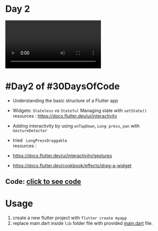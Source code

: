 
# Day 2
 

<video controls>
  <source src="./Image-AND-Video/video.mp4" type="video/mp4">
</video>

#  #Day2 of  #30DaysOfCode 

- Understanding the basic structure of a Flutter app
-  Widgets: `Stateless` vs `Stateful`
Managing state with `setState()` <br>
  resources : https://docs.flutter.dev/ui/interactivity

- Adding interactivity   by using `onTapDown`, `Long press`, `pan` with  `GestureDetector`
- tried ` LongPressDraggable`   <br>
 resources :
- https://docs.flutter.dev/ui/interactivity/gestures
- https://docs.flutter.dev/cookbook/effects/drag-a-widget




## Code: [click to see code](/day2/code/app/)

# Usage

1. create a new flutter project with `flutter create myapp`
2. replace main.dart inside `lib` folder  file with provided [main.dart](/day2/code/app/) file.





